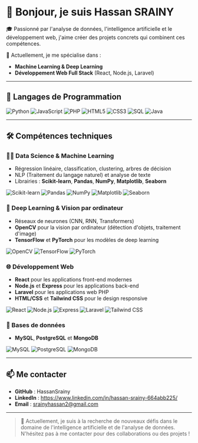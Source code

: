# 👋 Bonjour, je suis Hassan SRAINY 

🎓 Passionné par l'analyse de données, l'intelligence artificielle et le développement web, j'aime créer des projets concrets qui combinent ces compétences.

🌱 Actuellement, je me spécialise dans :
- **Machine Learning & Deep Learning**
- **Développement Web Full Stack** (React, Node.js, Laravel)

---

## 🧠 Langages de Programmation

![Python](https://img.shields.io/badge/Python-3776AB?style=flat&logo=python&logoColor=white)
![JavaScript](https://img.shields.io/badge/JavaScript-F7DF1E?style=flat&logo=javascript&logoColor=black)
![PHP](https://img.shields.io/badge/PHP-777BB4?style=flat&logo=php&logoColor=white)
![HTML5](https://img.shields.io/badge/HTML5-E34F26?style=flat&logo=html5&logoColor=white)
![CSS3](https://img.shields.io/badge/CSS3-1572B6?style=flat&logo=css3&logoColor=white)
![SQL](https://img.shields.io/badge/SQL-4479A1?style=flat&logo=mysql&logoColor=white)
![Java](https://img.shields.io/badge/Java-007396?style=flat&logo=java&logoColor=white)

---

## 🛠️ Compétences techniques

### 🧑‍💻 Data Science & Machine Learning
- Régression linéaire, classification, clustering, arbres de décision
- NLP (Traitement du langage naturel) et analyse de texte
- Librairies : **Scikit-learn**, **Pandas**, **NumPy**, **Matplotlib**, **Seaborn**

![Scikit-learn](https://img.shields.io/badge/-Scikit--learn-orange?style=flat&logo=scikit-learn)
![Pandas](https://img.shields.io/badge/-Pandas-150458?style=flat&logo=pandas)
![NumPy](https://img.shields.io/badge/-NumPy-013243?style=flat&logo=numpy)
![Matplotlib](https://img.shields.io/badge/-Matplotlib-11557C?style=flat)
![Seaborn](https://img.shields.io/badge/-Seaborn-3776AB?style=flat)

### 🤖 Deep Learning & Vision par ordinateur
- Réseaux de neurones (CNN, RNN, Transformers)
- **OpenCV** pour la vision par ordinateur (détection d'objets, traitement d'image)
- **TensorFlow** et **PyTorch** pour les modèles de deep learning

![OpenCV](https://img.shields.io/badge/OpenCV-5C3EE8?style=flat&logo=opencv&logoColor=white)
![TensorFlow](https://img.shields.io/badge/-TensorFlow-FF6F00?style=flat&logo=tensorflow)
![PyTorch](https://img.shields.io/badge/-PyTorch-EE4C2C?style=flat&logo=pytorch)

### 🌐 Développement Web
- **React** pour les applications front-end modernes
- **Node.js** et **Express** pour les applications back-end
- **Laravel** pour les applications web PHP
- **HTML/CSS** et **Tailwind CSS** pour le design responsive

![React](https://img.shields.io/badge/-React-20232A?style=flat&logo=react)
![Node.js](https://img.shields.io/badge/-Node.js-8CC84B?style=flat&logo=node.js&logoColor=white)
![Express](https://img.shields.io/badge/-Express-black?style=flat&logo=express)
![Laravel](https://img.shields.io/badge/-Laravel-FF2D20?style=flat&logo=laravel&logoColor=white)
![Tailwind CSS](https://img.shields.io/badge/-Tailwind-38B2AC?style=flat&logo=tailwind-css&logoColor=white)

### 💾 Bases de données
- **MySQL**, **PostgreSQL** et **MongoDB**

![MySQL](https://img.shields.io/badge/-MySQL-4479A1?style=flat&logo=mysql&logoColor=white)
![PostgreSQL](https://img.shields.io/badge/-PostgreSQL-336791?style=flat&logo=postgresql&logoColor=white)
![MongoDB](https://img.shields.io/badge/-MongoDB-47A248?style=flat&logo=mongodb&logoColor=white)

---

## 📫 Me contacter

- **GitHub** : HassanSrainy
- **LinkedIn** : https://www.linkedin.com/in/hassan-srainy-664abb225/
- **Email** : srainyhassan2@gmail.com

---

> 🚀 Actuellement, je suis à la recherche de nouveaux défis dans le domaine de l'intelligence artificielle et de l'analyse de données. N'hésitez pas à me contacter pour des collaborations ou des projets !
